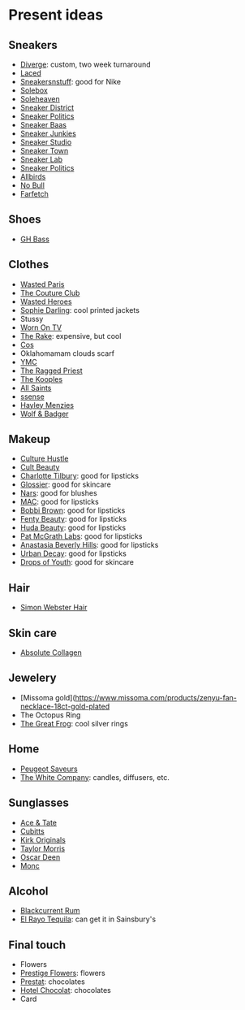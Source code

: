 # Present ideas

## Sneakers

- [Diverge](https://www.diverge-sneakers.com/): custom, two week turnaround
- [Laced](https://www.laced.com/)
- [Sneakersnstuff](https://www.sneakersnstuff.com/en/): good for Nike
- [Solebox](https://www.solebox.com/en_GB/home)
- [Soleheaven](https://www.soleheaven.com/)
- [Sneaker District](https://www.sneakerdistrict.com/)
- [Sneaker Politics](https://sneakerpolitics.com/)
- [Sneaker Baas](https://www.sneakerbaas.com/)
- [Sneaker Junkies](https://www.sneakerjunkiesusa.com/)
- [Sneaker Studio](https://sneakerstudio.com/)
- [Sneaker Town](https://www.sneakertown.com/)
- [Sneaker Lab](https://www.sneakerlab.com/)
- [Sneaker Politics](https://sneakerpolitics.com/)
- [Allbirds](https://www.allbirds.co.uk/)
- [No Bull](https://www.nobullproject.com/)
- [Farfetch](farfetch.com)

## Shoes

- [GH Bass](https://www.ghbass-eu.com/)


## Clothes

- [Wasted Paris](https://wasted.fr/)
- [The Couture Club](https://www.thecoutureclub.com/)
- [Wasted Heroes](https://www.wastedheroes-shop.com/collections/side-smiley)
- [Sophie Darling](https://www.sophiedarling.com/): cool printed jackets
- Stussy
- [Worn On TV](https://wornontv.net/loot/nicholas/)
- [The Rake](https://therake.com/): expensive, but cool
- [Cos](https://www.cosstores.com/)
- Oklahomamam clouds scarf
- [YMC](https://www.youmustcreate.com/)
- [The Ragged Priest](https://www.theraggedpriest.com/)
- [The Kooples](https://www.thekooples.com/uk_en/)
- [All Saints](https://www.allsaints.com/)
- [ssense](https://www.ssense.com/en-gb)
- [Hayley Menzies](https://www.hayleymenzies.com/)
- [Wolf & Badger](https://www.wolfandbadger.com/uk/)

## Makeup

- [Culture Hustle](https://www.culturehustle.com/)
- [Cult Beauty](https://www.cultbeauty.co.uk/)
- [Charlotte Tilbury](https://www.charlottetilbury.com/uk/): good for lipsticks
- [Glossier](https://www.glossier.com/uk/en_gb): good for skincare
- [Nars](https://www.narscosmetics.co.uk/en_GB/home): good for blushes
- [MAC](https://www.maccosmetics.co.uk/): good for lipsticks
- [Bobbi Brown](https://www.bobbibrown.co.uk/): good for lipsticks
- [Fenty Beauty](https://www.fentybeauty.com/): good for lipsticks
- [Huda Beauty](https://www.hudabeauty.com/): good for lipsticks
- [Pat McGrath Labs](https://www.patmcgrath.com/): good for lipsticks
- [Anastasia Beverly Hills](https://www.anastasiabeverlyhills.com/): good for lipsticks
- [Urban Decay](https://www.urbandecay.co.uk/en_GB/home): good for lipsticks
- [Drops of Youth](https://www.thebodyshop.com/en-gb/face/serums-treatments/drops-of-youth-youth-concentrate/p/p000136): good for skincare

## Hair

- [Simon Webster Hair](https://www.simonwebsterhair.com/get-in-touch)

## Skin care

- [Absolute Collagen](https://www.absolutecollagen.com/)


## Jewelery

- [Missoma gold](https://www.missoma.com/products/zenyu-fan-necklace-18ct-gold-plated
- The Octopus Ring
- [The Great Frog](https://www.thegreatfroglondon.com/): cool silver rings


## Home

- [Peugeot Saveurs](https://uk.peugeot-saveurs.com/en/bali-palais-des-epices-bali-black-cast-iron-pepper-mill-and-its-salt-cellar-as-a-gift-box.html)
- [The White Company](https://www.thewhitecompany.com/uk/): candles, diffusers, etc.

## Sunglasses

- [Ace & Tate](https://www.aceandtate.com/gb/)
- [Cubitts](https://www.cubitts.com/)
- [Kirk Originals](https://www.kirkoriginals.com/)
- [Taylor Morris](https://www.taylormorriseyewear.com/)
- [Oscar Deen](https://www.oscardeen.com/products/fraser-m-series-treacle?variant=40400330817618)
- [Monc](https://www.monclondon.com/)

## Alcohol

- [Blackcurrent Rum](https://www.friarydrinks.co.uk/products/blackcurrant-rum)
- [El Rayo Tequila](https://elrayotequila.com/): can get it in Sainsbury's


## Final touch

- Flowers
- [Prestige Flowers](https://www.prestigeflowers.co.uk/): flowers
- [Prestat](https://www.prestat.co.uk/): chocolates
- [Hotel Chocolat](https://www.hotelchocolat.com/uk/): chocolates
- Card
